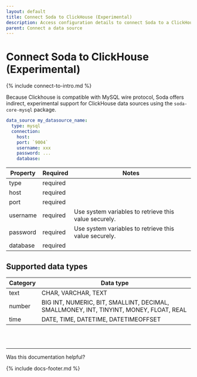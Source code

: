 ```yaml
---
layout: default
title: Connect Soda to ClickHouse (Experimental)
description: Access configuration details to connect Soda to a ClickHouse data source.
parent: Connect a data source
---
```


# Connect Soda to ClickHouse (Experimental)

{% include connect-to-intro.md %}

Because Clickhouse is compatible with MySQL wire protocol, Soda offers indirect, experimental support for ClickHouse data sources using the `soda-core-mysql` package. 

```yaml
data_source my_datasource_name:
  type: mysql
  connection:
    host: 
    port: `9004`
    username: xxx
    password: ...
    database:
```

| Property | Required | Notes                                                      |
| -------- | -------- | ---------------------------------------------------------- |
| type     | required |                                                            |
| host     | required |                                                            |
| port     | required
| username | required | Use system variables to retrieve this value securely.      |
| password | required | Use system variables to retrieve this value securely.      |
| database | required |                                                            |


## Supported data types

| Category | Data type  |
| -------- | ---------- |
| text     | CHAR, VARCHAR, TEXT  |
| number   | BIG INT, NUMERIC, BIT, SMALLINT, DECIMAL, SMALLMONEY, INT, TINYINT, MONEY, FLOAT, REAL  |
| time     | DATE, TIME, DATETIME, DATETIMEOFFSET |



<br />
<br />

---

Was this documentation helpful?

<!-- LikeBtn.com BEGIN -->
<span class="likebtn-wrapper" data-theme="tick" data-i18n_like="Yes" data-ef_voting="grow" data-show_dislike_label="true" data-counter_zero_show="true" data-i18n_dislike="No"></span>
<script>(function(d,e,s){if(d.getElementById("likebtn_wjs"))return;a=d.createElement(e);m=d.getElementsByTagName(e)[0];a.async=1;a.id="likebtn_wjs";a.src=s;m.parentNode.insertBefore(a, m)})(document,"script","//w.likebtn.com/js/w/widget.js");</script>
<!-- LikeBtn.com END -->

{% include docs-footer.md %}